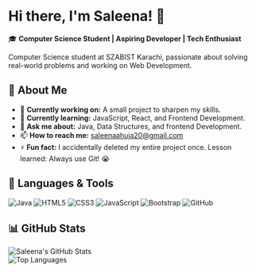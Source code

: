 # Hi there, I'm Saleena! 👋 
🎓 **Computer Science Student | Aspiring Developer | Tech Enthusiast**  

Computer Science student at SZABIST Karachi, passionate about solving real-world problems and working on Web Development.

## 🚀 About Me  
- 🔭 **Currently working on:** A small project to sharpen my skills. 
- 🌱 **Currently learning:** JavaScript, React, and Frontend Development.  
- 💬 **Ask me about:** Java, Data Structures, and frontend Development.  
- 📫 **How to reach me:** saleenaahuja20@gmail.com  
- ⚡ **Fun fact:** I accidentally deleted my entire project once. Lesson learned: Always use Git! 😭

## 🔧 **Languages & Tools**
![Java](https://img.shields.io/badge/Java-%23ED8B00.svg?style=flat-square&logo=java&logoColor=white)
![HTML5](https://img.shields.io/badge/HTML5-%23E34F26.svg?style=flat-square&logo=html5&logoColor=white)
![CSS3](https://img.shields.io/badge/CSS3-%231572B6.svg?style=flat-square&logo=css3&logoColor=white)
![JavaScript](https://img.shields.io/badge/JavaScript-%23F7DF1E.svg?style=flat-square&logo=javascript&logoColor=black)
![Bootstrap](https://img.shields.io/badge/Bootstrap-%23563D7C.svg?style=flat-square&logo=bootstrap&logoColor=white)
![GitHub](https://img.shields.io/badge/GitHub-%23121011.svg?style=flat-square&logo=github&logoColor=white)

## 📊 **GitHub Stats**   
![Saleena's GitHub Stats](https://github-readme-stats.vercel.app/api?username=SaleenaAhuja20&show_icons=true&theme=radical)  
![Top Languages](https://github-readme-stats.vercel.app/api/top-langs/?username=YourGitHubUsername&layout=compact&theme=radical)



